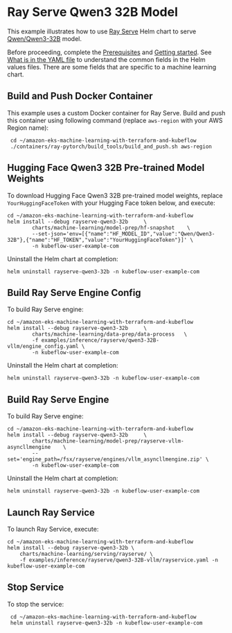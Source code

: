 # Ray Serve Qwen3 32B Model

This example illustrates how to use [Ray Serve](../../../charts/machine-learning/training/rayserve/) Helm chart to serve [Qwen/Qwen3-32B](https://huggingface.co/Qwen/Qwen3-32B) model.

Before proceeding, complete the [Prerequisites](../../../../README.md#prerequisites) and [Getting started](../../../../README.md#getting-started). See [What is in the YAML file](../../../../README.md#yaml-recipes) to understand the common fields in the Helm values files. There are some fields that are specific to a machine learning chart.

## Build and Push Docker Container

This example uses a custom Docker container for Ray Serve. Build and push this container using following command (replace `aws-region` with your AWS Region name):

     cd ~/amazon-eks-machine-learning-with-terraform-and-kubeflow
     ./containers/ray-pytorch/build_tools/build_and_push.sh aws-region


## Hugging Face Qwen3 32B Pre-trained Model Weights

To download Hugging Face Qwen3 32B pre-trained model weights, replace `YourHuggingFaceToken` with your Hugging Face token below, and execute:

    cd ~/amazon-eks-machine-learning-with-terraform-and-kubeflow
    helm install --debug rayserve-qwen3-32b     \
            charts/machine-learning/model-prep/hf-snapshot    \
            --set-json='env=[{"name":"HF_MODEL_ID","value":"Qwen/Qwen3-32B"},{"name":"HF_TOKEN","value":"YourHuggingFaceToken"}]' \
            -n kubeflow-user-example-com

Uninstall the Helm chart at completion:

    helm uninstall rayserve-qwen3-32b -n kubeflow-user-example-com

## Build Ray Serve Engine Config

To build Ray Serve engine:

    cd ~/amazon-eks-machine-learning-with-terraform-and-kubeflow
    helm install --debug rayserve-qwen3-32b     \
            charts/machine-learning/data-prep/data-process   \
            -f examples/inference/rayserve/qwen3-32B-vllm/engine_config.yaml \
            -n kubeflow-user-example-com

Uninstall the Helm chart at completion:

    helm uninstall rayserve-qwen3-32b -n kubeflow-user-example-com

## Build Ray Serve Engine

To build Ray Serve engine:

    cd ~/amazon-eks-machine-learning-with-terraform-and-kubeflow
    helm install --debug rayserve-qwen3-32b     \
            charts/machine-learning/model-prep/rayserve-vllm-asyncllmengine    \
            --set='engine_path=/fsx/rayserve/engines/vllm_asyncllmengine.zip' \
            -n kubeflow-user-example-com

Uninstall the Helm chart at completion:

    helm uninstall rayserve-qwen3-32b -n kubeflow-user-example-com

## Launch Ray Service

To launch Ray Service,  execute:

    cd ~/amazon-eks-machine-learning-with-terraform-and-kubeflow
    helm install --debug rayserve-qwen3-32b \
        charts/machine-learning/serving/rayserve/ \
        -f examples/inference/rayserve/qwen3-32B-vllm/rayservice.yaml -n kubeflow-user-example-com

## Stop Service

To stop the service:

     cd ~/amazon-eks-machine-learning-with-terraform-and-kubeflow
     helm uninstall rayserve-qwen3-32b -n kubeflow-user-example-com